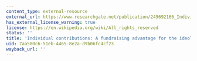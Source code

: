 ```yaml
---
content_type: external-resource
external_url: https://www.researchgate.net/publication/249692166_Individual_Contributions_A_Fundraising_Advantage_for_the_Ideologically_Extreme
has_external_license_warning: true
license: https://en.wikipedia.org/wiki/All_rights_reserved
status: ''
title: 'Individual contributions: A fundraising advantage for the ideologically extreme?'
uid: 7aa580c6-51eb-4465-8e2a-d9b06fc4cf23
wayback_url: ''
---
```

